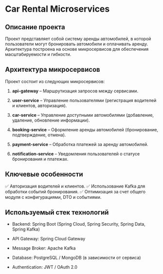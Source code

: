# Car Rental Microservices
## Описание проекта
Проект представляет собой систему аренды автомобилей, 
в которой пользователи могут бронировать автомобили и оплачивать аренду. 
Архитектура построена на основе микросервисов для обеспечения масштабируемости и гибкости.

## Архитектура микросервисов
Проект состоит из следующих микросервисов:

1. **api-gateway** – Маршрутизация запросов между сервисами.

2. **user-service** – Управление пользователями (регистрация водителей и клиентов, авторизация).

3. **car-service** – Управление доступными автомобилями (добавление, удаление, обновление информации).

4. **booking-service** – Оформление аренды автомобилей (бронирование, подтверждение, отмена).

5. **payment-service** – Обработка платежей за аренду автомобилей.

6. **notification-service** – Уведомления пользователей о статусе бронирования и платежах.

## Ключевые особенности
✅ Авторизация водителей и клиентов. 
✅ Использование Kafka для обработки событий бронирования. 
✅ Оптимизация за счет общего модуля с конфигурациями, DTO и событиями.

## Используемый стек технологий
* Backend: Spring Boot (Spring Cloud, Spring Security, Spring Data, Spring Kafka)

* API Gateway: Spring Cloud Gateway

* Message Broker: Apache Kafka

* Database: PostgreSQL / MongoDB (в зависимости от сервиса)

* Authentication: JWT / OAuth 2.0

